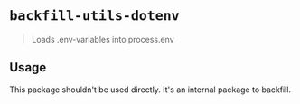 # `backfill-utils-dotenv`

> Loads .env-variables into process.env

## Usage

This package shouldn't be used directly. It's an internal package to backfill.
